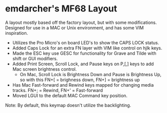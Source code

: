 # emdarcher's MF68 Layout

A layout mostly based off the factory layout, but with some modifications. Designed for use in a MAC or Unix environment, and has some VIM inspiration.

- Utilizes the Pro Micro's on board LED's to show the CAPS LOCK status.
- Added Caps Lock for an extra FN layer with VIM like control on hjlk keys.
- Made the ESC key use GESC for functionality for Grave and Tilde with shift or GUI modifiers.
- Added Print Screen, Scroll Lock, and Pause keys on P,[,] keys to add Mac screen brightness control.
    * On Mac, Scroll Lock is Brightness Down and Pause is Brightness Up, so with this FN+[ = brighness down, FN+] = brightness up
- Has Mac Fast-forward and Rewind keys mapped for changing media tracks. FN+; = Rewind, FN+' = Fast-forward
- Moved LGUI to the default MAC Command key position.

Note: By default, this keymap doesn't utilize the backlighting.
